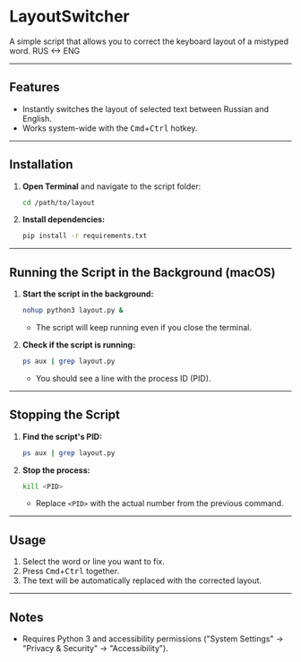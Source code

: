 # LayoutSwitcher
A simple script that allows you to correct the keyboard layout of a mistyped word. RUS &lt;-> ENG

---

## Features

- Instantly switches the layout of selected text between Russian and English.
- Works system-wide with the <kbd>Cmd</kbd>+<kbd>Ctrl</kbd> hotkey.

---

## Installation

1. **Open Terminal** and navigate to the script folder:
	```sh
	cd /path/to/layout
	```

2. **Install dependencies:**
	```sh
	pip install -r requirements.txt
	```

---

## Running the Script in the Background (macOS)

1. **Start the script in the background:**
	```sh
	nohup python3 layout.py &
	```
	- The script will keep running even if you close the terminal.

2. **Check if the script is running:**
	```sh
	ps aux | grep layout.py
	```
	- You should see a line with the process ID (PID).

---

## Stopping the Script

1. **Find the script's PID:**
	```sh
	ps aux | grep layout.py
	```

2. **Stop the process:**
	```sh
	kill <PID>
	```
	- Replace `<PID>` with the actual number from the previous command.

---

## Usage

1. Select the word or line you want to fix.
2. Press <kbd>Cmd</kbd>+<kbd>Ctrl</kbd> together.
3. The text will be automatically replaced with the corrected layout.

---

## Notes

- Requires Python 3 and accessibility permissions ("System Settings" → "Privacy & Security" → "Accessibility").



